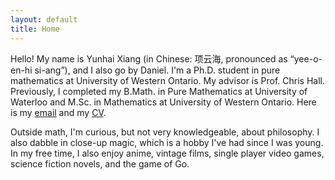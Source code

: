 ```yaml
---
layout: default
title: Home
---
```



Hello! My name is Yunhai Xiang (in Chinese: 项云海, pronounced as “yee-o-en-hi si-ang”), and I also go by Daniel. I'm a Ph.D. student in pure mathematics at University of Western Ontario. My advisor is Prof. Chris Hall. Previously, I completed my B.Math. in Pure Mathematics at University of Waterloo and M.Sc. in Mathematics at University of Western Ontario. Here is my [email](mailto:yxiang72@uwo.ca) and my [CV](assets/CV.pdf).

<!---I have a math blog called [_The Singularity_](https://thesingularity.me){:target="_blank"}. -->

Outside math, I'm curious, but not very knowledgeable, about philosophy. I also dabble in close-up magic, which is a hobby I've had since I was young. In my free time, I also enjoy anime, vintage films, single player video games, science fiction novels, and the game of Go.